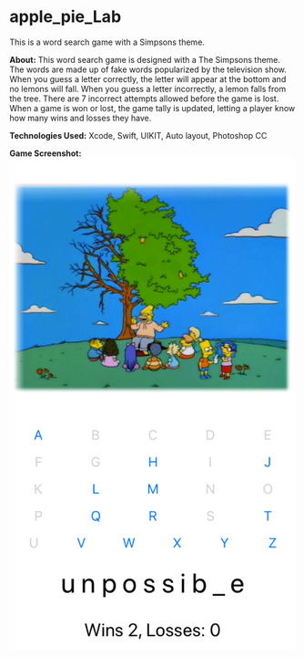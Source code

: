 # apple_pie_Lab
This is a word search game with a Simpsons theme.

<strong>About:</strong> This word search game is designed with a The Simpsons theme.  The words are made up of fake words popularized by the television show.  When you guess a letter correctly, the letter will appear at the bottom and no lemons will fall.  When you guess a letter incorrectly, a lemon falls from the tree.  There are 7 incorrect attempts allowed before the game is lost. When a game is won or lost, the game tally is updated, letting a player know how many wins and losses they have.

<strong>Technologies Used:</strong> Xcode, Swift, UIKIT, Auto layout, Photoshop CC

<strong>Game Screenshot:</strong><br>
![Screen Capture](https://github.com/ahhnnna/apple_pie_Lab_2_7/blob/master/apple_pie_Lab_2_7/IMG_5502.jpg?raw=true)
